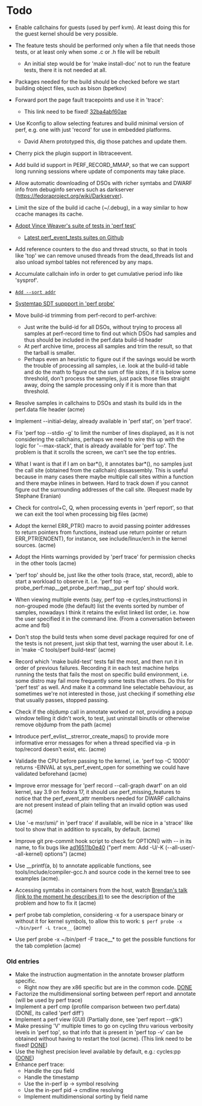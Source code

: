 # Todo

- Enable callchains for guests (used by perf kvm). At least doing this for the guest kernel should be very possible.

- The feature tests should be performed only when a file that needs those tests, or at least only when some .c or .h file will be rebuilt
    - An initial step would be for 'make install-doc' not to run the feature tests, there it is not needed at all.

- Packages needed for the build should be checked before we start building object files, such as bison (bpetkov)

- Forward port the page fault tracepoints and use it in 'trace':
    - This link need to be fixed! [32ba4abf60ae](http://git.kernel.org/?p=linux/kernel/git/acme/linux.git;a=commitdiff;h=d53b11976093b6d8afeb8181db53aaffc754920d;hp=32ba4abf60ae1b710d22a75725491815de649bc5)


- Use Kconfig to allow selecting features and build minimal version of perf, e.g. one with just 'record' for use in embedded platforms.
    - David Ahern prototyped this, dig those patches and update them.

- Cherry pick the plugin support in libtraceevent.

- Add build id support in PERF_RECORD_MMAP, so that we can support long running sessions where update of components may take place.

- Allow automatic downloading of DSOs with richer symtabs and DWARF info from debuginfo servers such as darkserver (https://fedoraproject.org/wiki/Darkserver).

- Limit the size of the build id cache (~/.debug), in a way similar to how ccache manages its cache.

- [Adopt Vince Weaver's suite of tests in 'perf test'](https://web.eece.maine.edu/~vweaver/projects/perf_events/validation/)
    - [Latest perf_event_tests suites on Github](https://github.com/deater/perf_event_tests)

- Add reference counters to the dso and thread structs, so that in tools like 'top' we can remove unused threads from the dead_threads list and also unload symbol tables not referenced by any maps.

- Accumulate callchain info in order to get cumulative period info like 'sysprof'.

- [`Add --sort addr`](https://bugzilla.kernel.org/show_bug.cgi?id=55561)

- [Systemtap SDT suppport in 'perf probe'](http://sourceware.org/systemtap/wiki/UserSpaceProbeImplementation)

- Move build-id trimming from perf-record to perf-archive:
    - Just write the build-id for all DSOs, without trying to process all samples at perf-record time to find out which DSOs had samples and thus should be included in the perf.data build-id header
    - At perf archive time, process all samples and trim the result, so that the tarball is smaller.
    - Perhaps even an heuristic to figure out if the savings would be worth the trouble of processing all samples, i.e. look at the build-id table and do the math to figure out the sum of file sizes, if it is below some threshold, don't process the samples, just pack those files straight away, doing the sample processing only if it is more than that threshold.

- Resolve samples in callchains to DSOs and stash its build ids in the perf.data file header (acme)

- Implement --initial-delay, already available in 'perf stat', on 'perf trace'.

- Fix 'perf top --stdio -g' to limit the number of lines displayed, as it is not considering the callchains, perhaps we need to wire this up with the logic for '--max-stack', that is already available for 'perf top'. The problem is that it scrolls the screen, we can't see the top entries.

- What I want is that if I am on bar*(), it annotates bar*(), no samples just the call site (obtained from the callchain) dissassembly. This is useful because in many cases there maybe multiple call sites within a function and there maybe inlines in between. Hard to track down if you cannot figure out the surrounding addresses of the call site. (Request made by Stephane Eranian)

- Check for control+C, Q, when processing events in 'perf report', so that we can exit the tool when processing big files (acme)

- Adopt the kernel ERR_PTR() macro to avoid passing pointer addresses to return pointers from functions, instead use return pointer or return ERR_PTR(ENOENT), for instance, see include/linux/err.h in the kernel sources. (acme)

- Adopt the Hints warnings provided by 'perf trace' for permission checks in the other tools (acme)

- 'perf top' should be, just like the other tools (trace, stat, record), able to start a workload to observe it. I.e. 'perf top -e probe_perf:map__get,probe_perf:map__put perf top' should work.

- When viewing multiple events (say, perf top -e cycles,instructions) in non-grouped mode (the default) list the events sorted by number of samples, nowadays I think it retains the evlist linked list order, i.e. how the user specified it in the command line. (From a conversation between acme and fbl)

- Don't stop the build tests when some devel package required for one of the tests is not present, just skip that test, warning the user about it. I.e. in 'make -C tools/perf build-test' (acme)

- Record which 'make build-test' tests fail the most, and then run it in order of previous failures. Recording it in each test machine helps running the tests that fails the most on specific build environment, i.e. some distro may fail more frequently some tests than others. Do this for 'perf test' as well. And make it a command line selectable behaviour, as sometimes we're not interested in those, just checking if something _else_ that usually passes, stopped passing.

- Check if the objdump call in annotate worked or not, providing a popup window telling it didn't work, to test, just uninstall binutils or otherwise remove objdump from the path (acme)

- Introduce perf_evlist__strerror_create_maps() to provide more informative error messages for when a thread specified via -p in top/record doesn't exist, etc. (acme)

- Validade the CPU before passing to the kernel, i.e. 'perf top -C 10000' returns -EINVAL at sys_perf_event_open for something we could have validated beforehand (acme)

- Improve error message for 'perf record --call-graph dwarf' on an old kernel, say 3.9 on fedora 17, it should use perf_missing_features to notice that the perf_event_attr members needed for DWARF callchains are not present instead of plain telling that an invalid option was used (acme)

- Use '-e msr/smi/' in 'perf trace' if available, will be nice in a 'strace' like tool to show that in addition to syscalls, by default. (acme)

- Improve git pre-commit hook script to check for OPTION() with -- in its name, to fix bugs like [ad16511b0e40](https://git.kernel.org/cgit/linux/kernel/git/acme/linux.git/commit/?id=ad16511b0e40) ("perf mem: Add -U/-K (--all-user/--all-kernel) options") (acme)

- Use __printf(a, b) to annotate applicable functions, see tools/include/compiler-gcc.h and source code in the kernel tree to see examples (acme).

- Accessing symtabs in containers from the host, watch [Brendan's talk (link to the moment he describes it)](http://www.youtube.com/watch?v=bK9A5ODIgac&t=23m46s) to see the description of the problem and how to fix it (acme)

- perf probe tab completion, considering -x for a userspace binary or without it for kernel symbols, to allow this to work: `$ perf probe -x ~/bin/perf -L trace__` (acme)

- Use perf probe -x ~/bin/perf -F trace__* to get the possible functions for the tab completion (acme)

### Old entries

- Make the instruction augmentation in the annotate browser platform specific.
    - Right now they are x86 specific but are in the common code. [DONE](https://git.kernel.org/cgit/linux/kernel/git/tip/tip.git/commit/?id=786c1b51844d858041166057c0c79e93c2015013)
- Factorize the multidimensional sorting between perf report and annotate (will be used by perf trace)
- Implement a perf cmp (profile comparison between two perf.data) (DONE, its called 'perf diff')
- Implement a perf view (GUI) (Partially done, see 'perf report --gtk')
- Make pressing 'V' multiple times to go on cycling thru various verbosity levels in 'perf top', so that info that is present in 'perf top -v' can be obtained without having to restart the tool (acme). (This link need to be fixed! [DONE](https://git.kernel.org/cgit/linux/kernel/git/acme/linux.git/commit/?id=fbf626346cc21065ec22dcd64ff34513506f271a))
- Use the highest precision level available by default, e.g.: cycles:pp ([DONE](https://git.kernel.org/cgit/linux/kernel/git/torvalds/linux.git/commit/?id=7f8d1ade1b19f684ed3a7c4fb1dc5d347127b438))
- Enhance perf trace:
    - Handle the cpu field
    - Handle the timestamp
    - Use the in-perf ip -> symbol resolving
    - Use the in-perf pid -> cmdline resolving
    - Implement multidimensional sorting by field name
